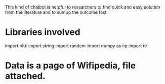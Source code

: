 This kind of chatbot is helpful to researchers to find quick and easy solution from the literature and to sumup the outcome fast.
# Libraries involved
import nltk
import string
import random
import numpy as np
import re
# Data is a page of Wifipedia, file attached.
